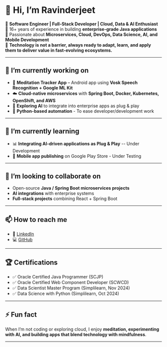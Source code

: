 # 👋 Hi, I’m Ravinderjeet 

🔹 **Software Engineer | Full-Stack Developer | Cloud, Data & AI Enthusiast**  
🔹 16+ years of experience in building **enterprise-grade Java applications**  
🔹 Passionate about **Microservices, Cloud, DevOps, Data Science, AI, and Mobile Development**  
🔹 **Technology is not a barrier, always ready to adapt, learn, and apply them to deliver value in fast-evolving ecosystems.**

---

## 🔭 I’m currently working on  
- 📱 **Meditation Tracker App** – Android app using **Vosk Speech Recognition + Google ML Kit**  
- ☁️ **Cloud-native microservices** with **Spring Boot, Docker, Kubernetes, OpenShift, and AWS**  
- 🤖 **Exploring AI** to integrate into enterprise apps as plug & play  
- 🐍 **Python-based automation** - To ease developer/development work  

---

## 🌱 I’m currently learning  
- 📊 **Integrating AI-driven applications as Plug & Play** -- Under Development 
- 📱 **Mobile app publishing** on Google Play Store  - Under Testing

---

## 👯 I’m looking to collaborate on  
- Open-source **Java / Spring Boot microservices projects**  
- **AI integrations** with enterprise systems  
- **Full-stack projects** combining React + Spring Boot  

---

## 📫 How to reach me  
- 💼 [LinkedIn](https://www.linkedin.com/in/your-linkedin)  
- 💻 [GitHub](https://github.com/your-github)
  
---

## 🏆 Certifications  
- ✅ Oracle Certified Java Programmer (SCJP)  
- ✅ Oracle Certified Web Component Developer (SCWCD)  
- ✅ Data Scientist Master Program (Simplilearn, Nov 2024)  
- ✅ Data Science with Python (Simplilearn, Oct 2024)  

---

## ⚡ Fun fact  
When I’m not coding or exploring cloud, I enjoy **meditation, experimenting with AI, and building apps that blend technology with mindfulness**.  

---
